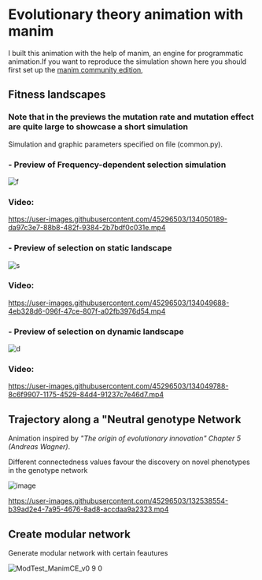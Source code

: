 # Evolutionary theory animation with manim

I built this animation with the help of manim, an engine for programmatic animation.If you want to reproduce the simulation shown here you should first set up  the [manim community edition](https://github.com/ManimCommunity/manim/), 


## Fitness landscapes

### Note that in the previews the mutation rate and mutation effect are quite large to showcase a short simulation

Simulation and graphic parameters specified on file (common.py). 

### **- Preview of Frequency-dependent selection simulation**


![f](https://user-images.githubusercontent.com/45296503/134049588-59e9c0b9-1317-4e6c-b328-45bb33fc94d4.png)


### Video: 

https://user-images.githubusercontent.com/45296503/134050189-da97c3e7-88b8-482f-9384-2b7bdf0c031e.mp4


### **- Preview of selection on static landscape**

![s](https://user-images.githubusercontent.com/45296503/134049673-300dfb29-4779-4259-8b54-c6ecd876fa5f.png)



### Video: 
https://user-images.githubusercontent.com/45296503/134049688-4eb328d6-096f-47ce-807f-a02fb3976d54.mp4



### **- Preview of selection on dynamic landscape**
![d](https://user-images.githubusercontent.com/45296503/134049706-5d4b5971-b972-463a-ad0f-abcd6cd0ea80.png)



### Video: 
https://user-images.githubusercontent.com/45296503/134049788-8c6f9907-1175-4529-84d4-91237c7e46d7.mp4



## **Trajectory along a "Neutral genotype Network**


Animation inspired by *"The origin of evolutionary innovation" Chapter 5 (Andreas Wagner)*.

Different connectedness values favour the discovery on novel phenotypes in the genotype network 

![image](https://user-images.githubusercontent.com/45296503/132538529-848b9e73-49eb-4b38-b77f-e72cce08c7ae.png)


https://user-images.githubusercontent.com/45296503/132538554-b39ad2e4-7a95-4676-8ad8-accdaa9a2323.mp4




## **Create modular network**

Generate modular network with certain feautures

![ModTest_ManimCE_v0 9 0](https://user-images.githubusercontent.com/45296503/129604123-0823977f-ee07-467f-b866-93a2b9f79055.png)
